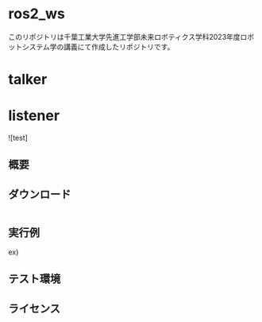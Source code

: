 # ros2_ws

このリポジトリは千葉工業大学先進工学部未来ロボティクス学科2023年度ロボットシステム学の講義にて作成したリポジトリです。

# talker
# listener
![test]

## 概要

## ダウンロード

```

```

## 実行例

ex)

## テスト環境

## ライセンス

